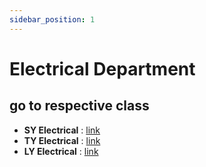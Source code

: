 ```yaml
---
sidebar_position: 1
---
```


# Electrical Department

## go to respective class

* **SY Electrical** : [link](category/sy-electrical)
* **TY Electrical** : [link](category/ty-electrical)
* **LY Electrical** : [link](category/ly-electrical)